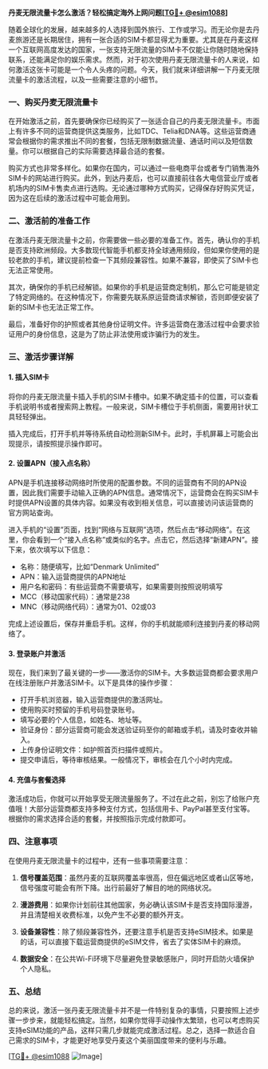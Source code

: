 **丹麦无限流量卡怎么激活？轻松搞定海外上网问题[[TG💪+ @esim1088](https://t.me/s/esim1088)]**

随着全球化的发展，越来越多的人选择到国外旅行、工作或学习。而无论你是去丹麦旅游还是长期居住，拥有一张合适的SIM卡都显得尤为重要。尤其是在丹麦这样一个互联网高度发达的国家，一张支持无限流量的SIM卡不仅能让你随时随地保持联系，还能满足你的娱乐需求。然而，对于初次使用丹麦无限流量卡的人来说，如何激活这张卡可能是一个令人头疼的问题。今天，我们就来详细讲解一下丹麦无限流量卡的激活流程，以及一些需要注意的小细节。

### 一、购买丹麦无限流量卡

在开始激活之前，首先要确保你已经购买了一张适合自己的丹麦无限流量卡。市面上有许多不同的运营商提供这类服务，比如TDC、Telia和DNA等。这些运营商通常会根据你的需求推出不同的套餐，包括无限制数据流量、通话时间以及短信数量。你可以根据自己的实际需要选择最合适的套餐。

购买方式也非常多样化。如果你在国内，可以通过一些电商平台或者专门销售海外SIM卡的网站进行购买。此外，到达丹麦后，也可以直接前往各大电信营业厅或者机场内的SIM卡售卖点进行选购。无论通过哪种方式购买，记得保存好购买凭证，因为这在后续的激活过程中可能会用到。

### 二、激活前的准备工作

在激活丹麦无限流量卡之前，你需要做一些必要的准备工作。首先，确认你的手机是否支持欧洲频段。大多数现代智能手机都支持全球通用频段，但如果你使用的是较老款的手机，建议提前检查一下其频段兼容性。如果不兼容，即使买了SIM卡也无法正常使用。

其次，确保你的手机已经解锁。如果你的手机是运营商定制机，那么它可能是锁定了特定网络的。在这种情况下，你需要先联系原运营商请求解锁，否则即便安装了新的SIM卡也无法正常工作。

最后，准备好你的护照或者其他身份证明文件。许多运营商在激活过程中会要求验证用户的身份信息，这是为了防止非法使用或诈骗行为的发生。

### 三、激活步骤详解

#### 1. 插入SIM卡

将你的丹麦无限流量卡插入手机的SIM卡槽中。如果不确定插卡的位置，可以查看手机说明书或者搜索网上教程。一般来说，SIM卡槽位于手机侧面，需要用针状工具轻轻弹出。

插入完成后，打开手机并等待系统自动检测新SIM卡。此时，手机屏幕上可能会出现提示，请按照提示操作即可。

#### 2. 设置APN（接入点名称）

APN是手机连接移动网络时所使用的配置参数。不同的运营商有不同的APN设置，因此我们需要手动输入正确的APN信息。通常情况下，运营商会在购买SIM卡时提供APN设置的具体内容。如果没有收到相关信息，可以直接访问该运营商的官方网站查询。

进入手机的“设置”页面，找到“网络与互联网”选项，然后点击“移动网络”。在这里，你会看到一个“接入点名称”或类似的名字。点击它，然后选择“新建APN”。接下来，依次填写以下信息：

- 名称：随便填写，比如“Denmark Unlimited”
- APN：输入运营商提供的APN地址
- 用户名和密码：有些运营商不需要填写，如果需要则按照说明填写
- MCC（移动国家代码）：通常是238
- MNC（移动网络代码）：通常为01、02或03

完成上述设置后，保存并重启手机。这样，你的手机就能顺利连接到丹麦的移动网络了。

#### 3. 登录账户并激活

现在，我们来到了最关键的一步——激活你的SIM卡。大多数运营商都会要求用户在线注册账户并激活SIM卡。以下是具体的操作步骤：

- 打开手机浏览器，输入运营商提供的激活网址。
- 使用购买时预留的手机号码登录账号。
- 填写必要的个人信息，如姓名、地址等。
- 验证身份：部分运营商可能会发送验证码至你的邮箱或手机，请及时查收并输入。
- 上传身份证明文件：如护照首页扫描件或照片。
- 提交申请后，等待审核结果。一般情况下，审核会在几个小时内完成。

#### 4. 充值与套餐选择

激活成功后，你就可以开始享受无限流量服务了。不过在此之前，别忘了给账户充值哦！大部分运营商都支持多种支付方式，包括信用卡、PayPal甚至支付宝等。根据你的需求选择合适的套餐，并按照指示完成付款即可。

### 四、注意事项

在使用丹麦无限流量卡的过程中，还有一些事项需要注意：

1. **信号覆盖范围**：虽然丹麦的互联网覆盖率很高，但在偏远地区或者山区等地，信号强度可能会有所下降。出行前最好了解目的地的网络状况。
   
2. **漫游费用**：如果你计划前往其他国家，务必确认该SIM卡是否支持国际漫游，并且清楚相关收费标准，以免产生不必要的额外开支。

3. **设备兼容性**：除了频段兼容性外，还要注意手机是否支持eSIM技术。如果是的话，可以直接下载运营商提供的eSIM文件，省去了实体SIM卡的麻烦。

4. **数据安全**：在公共Wi-Fi环境下尽量避免登录敏感账户，同时开启防火墙保护个人隐私。

### 五、总结

总的来说，激活一张丹麦无限流量卡并不是一件特别复杂的事情，只要按照上述步骤一步步来，就能轻松搞定。当然，如果你觉得手动操作太繁琐，也可以考虑购买支持eSIM功能的产品，这样只需几步就能完成激活过程。总之，选择一款适合自己需求的SIM卡，才能更好地享受丹麦这个美丽国度带来的便利与乐趣。

[[TG💪+ @esim1088](https://t.me/s/esim1088) ![Image](https://i.postimg.cc/4NQfJmqS/Snipaste-2025-05-13-00-14-12.png)]